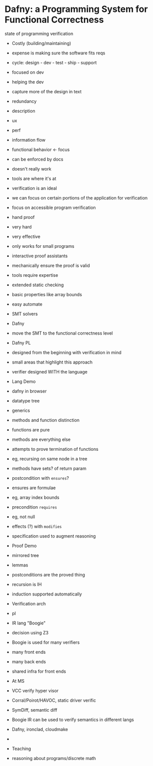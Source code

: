 # Dafny: a Programming System for Functional Correctness


state of programming verification

- Costly (building/maintaining)
- expense is making sure the software fits reqs
- cycle: design - dev - test - ship - support
- focused on dev

- helping the dev
- capture more of the design in text
- redundancy
- description
 - ux
 - perf
 - information flow
 - functional behavior <- focus
 - can be enforced by docs
  - doesn't really work

- tools are where it's at
- verification is an ideal
- we can focus on certain portions of the application for verification

- focus on accessible program verification

- hand proof
 - very hard
 - very effective
 - only works for small programs
- interactive proof assistants
 - mechanically ensure the proof is valid
 - tools require expertise
- extended static checking
 - basic properties like array bounds
 - easy automate
 - SMT solvers
- Dafny
 - move the SMT to the functional correctness level

- Dafny PL
 - designed from the beginning with verification in mind
 - small areas that highlight this approach
 - verifier designed WITH the language

- Lang Demo
 - dafny in browser
 - datatype tree
 - generics
 - methods and function distinction
 - functions are pure
 - methods are everything else
 - attempts to prove termination of functions
  - eg, recursing on same node in a tree
 - methods have sets? of return param
 - postcondition with `ensures`?
 - ensures are formulae
  - eg, array index bounds
 - precondition `requires`
  - eg, not null
 - effects (?) with `modifies`
 - specification used to augment reasoning

- Proof Demo
 - mirrored tree
 - lemmas
  - postconditions are the proved thing
  - recursion is IH
  - induction supported automatically

- Verification arch
 - pl
 - IR lang "Boogie"
 - decision using Z3

- Boogie is used for many verifiers
 - many front ends
 - many back ends
 - shared infra for front ends

- At MS
 - VCC verify hyper visor
 - Corral/Poirot/HAVOC, static driver verific
 - SymDiff, semantic diff
  - Boogie IR can be used to verify semantics in different langs
 - Dafny, ironclad, cloudmake
 -

- Teaching
 - reasoning about programs/discrete math
